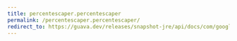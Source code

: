 ```yaml
---
title: percentescaper.percentescaper
permalink: /percentescaper.percentescaper/
redirect_to: https://guava.dev/releases/snapshot-jre/api/docs/com/google/common/net/PercentEscaper.html#PercentEscaper-java.lang.String-boolean-
---
```

